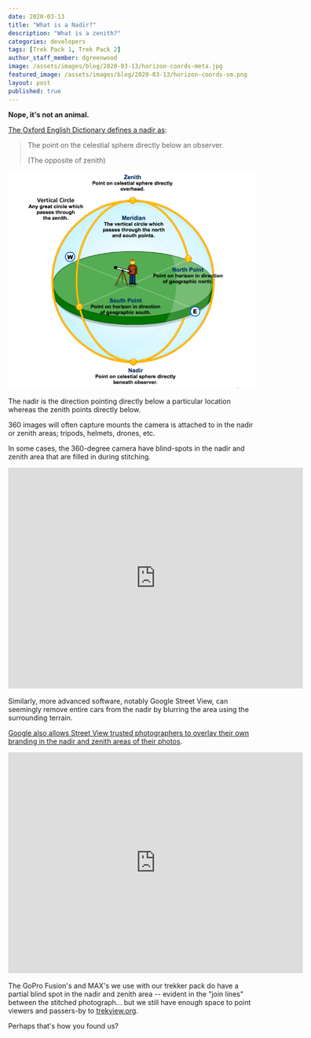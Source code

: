 ```yaml
---
date: 2020-03-13
title: "What is a Nadir?"
description: "What is a zenith?"
categories: developers
tags: [Trek Pack 1, Trek Pack 2]
author_staff_member: dgreenwood
image: /assets/images/blog/2020-03-13/horizon-coords-meta.jpg
featured_image: /assets/images/blog/2020-03-13/horizon-coords-sm.png
layout: post
published: true
---
```


**Nope, it's not an animal.**

[The Oxford English Dictionary defines a nadir as](https://www.lexico.com/definition/nadir):

> The point on the celestial sphere directly below an observer.
> 
> (The opposite of zenith)

![Nadir and Zenith diagram](/assets/images/blog/2020-03-13/horizon-coords-sm.png "Nadir and Zenith diagram")

The nadir is the direction pointing directly below a particular location whereas the zenith points directly below.

360 images will often capture mounts the camera is attached to in the nadir or zenith areas; tripods, helmets, drones, etc.

In some cases, the 360-degree camera have blind-spots in the nadir and zenith area that are filled in during stitching.

<iframe src="https://www.google.com/maps/embed?pb=!4v1583939569701!6m8!1m7!1st91BEAwzoW_rZiv_nbqqBA!2m2!1d51.50207210702654!2d-0.13999812558896!3f239.60619345477573!4f-85.81291954412382!5f0.7820865974627469" width="600" height="450" frameborder="0" style="border:0;" allowfullscreen="" aria-hidden="false" tabindex="0"></iframe>

Similarly, more advanced software, notably Google Street View, can seemingly remove entire cars from the nadir by blurring the area using the surrounding terrain.

[Google also allows Street View trusted photographers to overlay their own branding in the nadir and zenith areas of their photos](https://www.google.com/streetview/sales/).

<iframe width="600" height="450" src="https://embed-v1.mapillary.com/embed?version=1&filter=%5B%22all%22%5D&map_filter=%5B%22all%22%5D&map_style=Mapillary streets&image_key=B-Ofdr9jhsu0u1yfVdRKTQ&x=0.9182035601970593&y=0.890912642074368&client_id=cEc2TDVkajU3UEF1eGFFVVVnajloQTpiMzg1OWM4NzQ0MjViMDFl&style=classic" frameborder="0"></iframe>

The GoPro Fusion's and MAX's we use with our trekker pack do have a partial blind spot in the nadir and zenith area -- evident in the "join lines" between the stitched photograph... but we still have enough space to point viewers and passers-by to [trekview.org](https://www.trekview.org).

Perhaps that's how you found us?